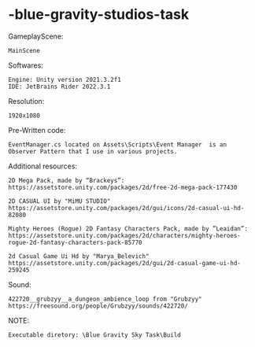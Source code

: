 # -blue-gravity-studios-task

GameplayScene:  
	
 	MainScene

Softwares:

	Engine: Unity version 2021.3.2f1
	IDE: JetBrains Rider 2022.3.1

Resolution:

	1920x1080

Pre-Written code:

	EventManager.cs located on Assets\Scripts\Event Manager  is an Observer Pattern that I use in various projects.


Additional resources:

	2D Mega Pack, made by “Brackeys”: 
	https://assetstore.unity.com/packages/2d/free-2d-mega-pack-177430
	
	2D CASUAL UI by "MiMU STUDIO"
	https://assetstore.unity.com/packages/2d/gui/icons/2d-casual-ui-hd-82080
	
	Mighty Heroes (Rogue) 2D Fantasy Characters Pack, made by ”Leaidan”:
	https://assetstore.unity.com/packages/2d/characters/mighty-heroes-rogue-2d-fantasy-characters-pack-85770
	
	2d Casual Game Ui Hd by "Marya_Belevich"	
	https://assetstore.unity.com/packages/2d/gui/2d-casual-game-ui-hd-259245
	
Sound:

	422720__grubzyy__a_dungeon_ambience_loop from "Grubzyy"
	https://freesound.org/people/Grubzyy/sounds/422720/


NOTE:

	Executable diretory: \Blue Gravity Sky Task\Build
